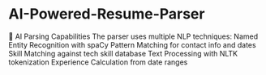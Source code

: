 # AI-Powered-Resume-Parser
🤖 AI Parsing Capabilities The parser uses multiple NLP techniques: 
Named Entity Recognition with spaCy 
Pattern Matching for contact info and dates 
Skill Matching against tech skill database 
Text Processing with NLTK tokenization 
Experience Calculation from date ranges
